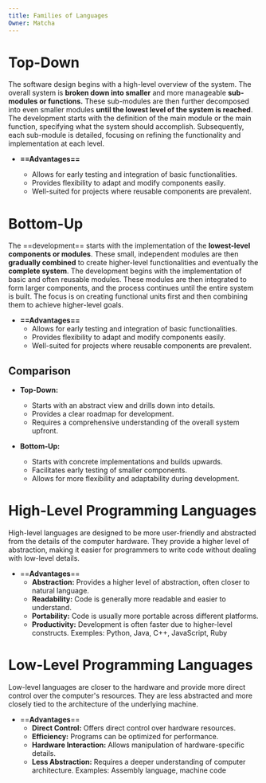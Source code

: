 ```yaml
---
title: Families of Languages
Owner: Matcha
---
```

# Top-Down
The software design begins with a high-level overview of the system. The overall system is **broken down into smaller** and more manageable **sub-modules or functions.** These sub-modules are then further decomposed into even smaller modules **until the lowest level of the system is reached**.
The development starts with the definition of the main module or the main function, specifying what the system should accomplish. Subsequently, each sub-module is detailed, focusing on refining the functionality and implementation at each level.
- **==Advantages==**
    
    - Allows for early testing and integration of basic functionalities.
    - Provides flexibility to adapt and modify components easily.
    - Well-suited for projects where reusable components are prevalent.
    
      
    
  
# Bottom-Up
The ==development== starts with the implementation of the **lowest-level components or modules**. These small, independent modules are then **gradually combined** to create higher-level functionalities and eventually the **complete system**.
The development begins with the implementation of basic and often reusable modules. These modules are then integrated to form larger components, and the process continues until the entire system is built. The focus is on creating functional units first and then combining them to achieve higher-level goals.
- **==Advantages==**
    - Allows for early testing and integration of basic functionalities.
    - Provides flexibility to adapt and modify components easily.
    - Well-suited for projects where reusable components are prevalent.
  
## Comparison
- **Top-Down:**
    - Starts with an abstract view and drills down into details.
    - Provides a clear roadmap for development.
    - Requires a comprehensive understanding of the overall system upfront.
- **Bottom-Up:**
    
    - Starts with concrete implementations and builds upwards.
    - Facilitates early testing of smaller components.
    - Allows for more flexibility and adaptability during development.
    
      
    
      
    
      
    
# **High-Level Programming Languages**
High-level languages are designed to be more user-friendly and abstracted from the details of the computer hardware. They provide a higher level of abstraction, making it easier for programmers to write code without dealing with low-level details.
- ==**Advantages**==
    - **Abstraction:** Provides a higher level of abstraction, often closer to natural language.
    - **Readability:** Code is generally more readable and easier to understand.
    - **Portability:** Code is usually more portable across different platforms.
    - **Productivity:** Development is often faster due to higher-level constructs.
Exemples: Python, Java, C++, JavaScript, Ruby
  
  
# **Low-Level Programming Languages**
Low-level languages are closer to the hardware and provide more direct control over the computer's resources. They are less abstracted and more closely tied to the architecture of the underlying machine.
- ==**Advantages**==
    - **Direct Control:** Offers direct control over hardware resources.
    - **Efficiency:** Programs can be optimized for performance.
    - **Hardware Interaction:** Allows manipulation of hardware-specific details.
    - **Less Abstraction:** Requires a deeper understanding of computer architecture.
Examples: Assembly language, machine code